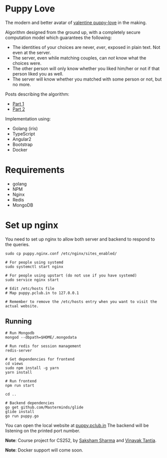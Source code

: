 Puppy Love
==========

The modern and better avatar of [valentine puppy-love](https://github.com/pclubiitk/valentine) in the making.

Algorithm designed from the ground up, with a completely secure computation model which guarantees the following:

* The identities of your choices are never, *ever*, exposed in plain text. Not even at the server.
* The server, even while matching couples, can *not* know what the choices were.
* The other person will only know whether you liked him/her or not if that person liked you as well.
* The server will know whether you matched with some person or not, but no more.

Posts describing the algorithm:
* [Part 1](https://sakshamsharma.com/2016/10/puppy1/)
* [Part 2](https://sakshamsharma.com/2016/11/puppy2/)

Implementation using:

* Golang (iris)
* TypeScript
* Angular2
* Bootstrap
* Docker

# Requirements
* golang
* NPM
* Nginx
* Redis
* MongoDB

# Set up nginx
You need to set up nginx to allow both server and backend to respond to the queries.
```
sudo cp puppy.nginx.conf /etc/nginx/sites_enabled/

# For people using systemd
sudo systemctl start nginx

# For people using upstart (do not use if you have systemd)
sudo service nginx start

# Edit /etc/hosts file
# Map puppy.pclub.in to 127.0.0.1

# Remember to remove the /etc/hosts entry when you want to visit the actual website.
```

## Running
```
# Run Mongodb
mongod --dbpath=$HOME/.mongodata

# Run redis for session management
redis-server

# Get dependencies for frontend
cd views
sudo npm install -g yarn
yarn install

# Run frontend
npm run start

cd ..

# Backend dependencies
go get github.com/Masterminds/glide
glide install
go run puppy.go
```
You can open the local website at [puppy.pclub.in](puppy.pclub.in)
The backend will be listening on the printed port number.

**Note**: Course project for CS252, by [Saksham Sharma](https://github.com/sakshamsharma/) and [Vinayak Tantia](https://github.com/vtantia).

**Note**: Docker support will come soon.
